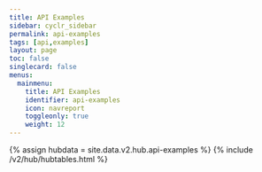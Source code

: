 ```yaml
---
title: API Examples
sidebar: cyclr_sidebar
permalink: api-examples
tags: [api,examples]
layout: page
toc: false
singlecard: false
menus:
  mainmenu:
    title: API Examples
    identifier: api-examples
    icon: navreport
    toggleonly: true
    weight: 12
---
```

{% assign hubdata = site.data.v2.hub.api-examples %}
{% include /v2/hub/hubtables.html %}  